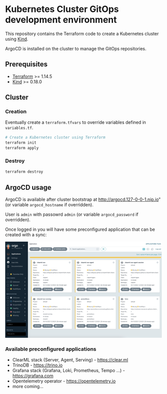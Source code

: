 # Kubernetes Cluster GitOps development environment

This repository contains the Terraform code to create a Kubernetes cluster using [Kind](https://kind.sigs.k8s.io/).

ArgoCD is installed on the cluster to manage the GitOps repositories.

## Prerequisites

- [Terraform](https://www.terraform.io/downloads.html) >= 1.14.5
- [Kind](https://kind.sigs.k8s.io/) >= 0.18.0

## Cluster

### Creation

Eventually create a `terraform.tfvars` to override variables defined in `variables.tf`.

```bash
# Create a Kubernetes cluster using Terraform
terraform init
terraform apply
```

### Destroy

```bash
terraform destroy
```

## ArgoCD usage

ArgoCD is available after cluster bootstrap at http://argocd.127-0-0-1.nip.io" (or variable `argocd_hostname` if overridden).

User is `admin` with passowrd `admin` (or variable `argocd_password` if overridden).

Once logged in you will have some preconfigured application that can be created with a sync:

![alt text](docs/argocd_main.jpg "ArgoCD Apps")

### Available preconfigured applications

* ClearML stack (Server, Agent, Serving) - https://clear.ml
* TrinoDB - https://trino.io
* Grafana stack (Grafana, Loki, Prometheus, Tempo ...) - https://grafana.com
* Opentelemetry operator - https://opentelemetry.io
* more coming...
